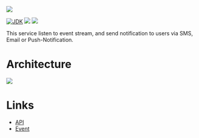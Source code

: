 [![](https://github.com/wutsi/wutsi-notification-server/actions/workflows/master.yml/badge.svg)](https://github.com/wutsi/wutsi-notification-server/actions/workflows/master.yml)

[![JDK](https://img.shields.io/badge/jdk-11-brightgreen.svg)](https://jdk.java.net/11/)
[![](https://img.shields.io/badge/maven-3.6-brightgreen.svg)](https://maven.apache.org/download.cgi)
![](https://img.shields.io/badge/language-kotlin-blue.svg)

This service listen to event stream, and send notification to users via SMS, Email or Push-Notification.

# Architecture

![](https://www.plantuml.com/plantuml/png/RO-npi8m38HtFuMbVquVu1-gBip0Y527A3KGAN6gn6dfsvDIYW1ryidtdKxN9D5HidTWWky34mkUnop9AWvYBzPeiO5R_3kHSs44E6RAX6gJWjUprvCdbhPWXqNkxkQc-Keh4M97SVRtitYxy8DZLLKrBfN_A55pqcQkKZGKBC5N73_OPy5AmUOaLQyZaazjoPI37JaxK9oW8UwoTmy0)

# Links

- [API](https://wutsi.github.io/wutsi-notification-server/api/)
- [Event](docs/Event.md)
